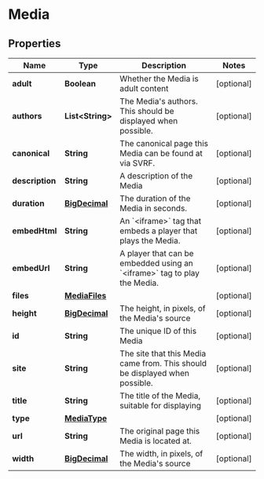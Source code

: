 
# Media

## Properties
Name | Type | Description | Notes
------------ | ------------- | ------------- | -------------
**adult** | **Boolean** | Whether the Media is adult content |  [optional]
**authors** | **List&lt;String&gt;** | The Media&#39;s authors. This should be displayed when possible. |  [optional]
**canonical** | **String** | The canonical page this Media can be found at via SVRF. |  [optional]
**description** | **String** | A description of the Media |  [optional]
**duration** | [**BigDecimal**](BigDecimal.md) | The duration of the Media in seconds. |  [optional]
**embedHtml** | **String** | An &#x60;&lt;iframe&gt;&#x60; tag that embeds a player that plays the Media. |  [optional]
**embedUrl** | **String** | A player that can be embedded using an &#x60;&lt;iframe&gt;&#x60; tag to play the Media. |  [optional]
**files** | [**MediaFiles**](MediaFiles.md) |  |  [optional]
**height** | [**BigDecimal**](BigDecimal.md) | The height, in pixels, of the Media&#39;s source |  [optional]
**id** | **String** | The unique ID of this Media |  [optional]
**site** | **String** | The site that this Media came from. This should be displayed when possible. |  [optional]
**title** | **String** | The title of the Media, suitable for displaying |  [optional]
**type** | [**MediaType**](MediaType.md) |  |  [optional]
**url** | **String** | The original page this Media is located at. |  [optional]
**width** | [**BigDecimal**](BigDecimal.md) | The width, in pixels, of the Media&#39;s source |  [optional]



